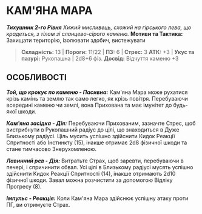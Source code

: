 ﻿# КАМ'ЯНА МАРА

***Тихушник 2-го Рівня***
*Хижий мисливець, схожий на гірського лева, що крадеться, з тілом зі сланцево-сірого каменю.*
**Мотиви та Тактика:** Захищати територію, ізолювати здобич, вистежувати

> **Складність:** 13 | **Пороги:** 11/22 | **ПЗ:** 6 | **Стрес:** 3
> **АТК:** +3 | **Укус та пазурі:** Рукопашна | 2d8+6 фіз.
> **Досвід:** Відчуття каменю +3

## ОСОБЛИВОСТІ

***Той, що крокує по каменю - Пасивна:*** Кам'яна Мара може рухатися крізь камінь та землю так само легко, як крізь повітря. Перебуваючи всередині каменю чи землі, вона Прихована та має імунітет до будь-якої шкоди.

***Кам'яна засідка - Дія:*** Перебуваючи Прихованим, зазначте Стрес, щоб вистрибнути в Рукопашний радіус до цілі, що знаходиться в Дуже Близькому радіусі. Ціль мусить успішно здійснити Кидок Реакції Спритності або Інстинкту (15), інакше отримає 2d8 фізичної шкоди та стане тимчасово Знерухомленою.

***Лавинний рев - Дія:*** Витратьте Страх, щоб заревти, перебуваючи в печері, і спричинити обвал. Усі цілі в Близькому радіусі мусять успішно здійснити Кидок Реакції Спритності (14), інакше отримають 2d10 фізичної шкоди. Завал можна розчистити за допомогою Відліку Прогресу (8).

***Імпульс - Реакція:*** Коли Кам'яна Мара здійснює успішну атаку проти ПГ, ви отримуєте Страх.